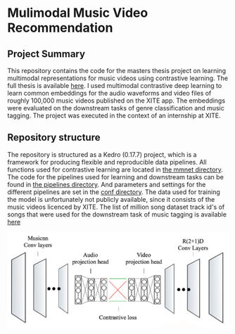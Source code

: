 # Mulimodal Music Video Recommendation

## Project Summary
This repository contains the code for the masters thesis project on learning multimodal representations for music videos using contrastive learning. The full thesis is available [here](https://github.com/KarelVeldkamp/Multimodal-Musicvideo-Representation/blob/master/data/08_reporting/Multimodal%20Music%20Video%20Representation.pdf). I used multimodal contrastive deep learning to learn common embeddings for the audio waveforms and video files of roughly 100,000 music videos published on the XITE app. The embeddings were evaluated on the downstream tasks of genre classification and music tagging. The project was executed in the context of an internship at XITE. 

## Repository structure
The repository is structured as a Kedro (0.17.7) project, which is a framework for producing flexible and reproducible data pipelines. All functions used for contrastive learning are located in [the mmnet directory](https://github.com/KarelVeldkamp/Multimodal-Musicvideo-Representation/tree/master/src/thesis_project/mmnet). The code for the pipelines used for learning and downstream tasks can be found in [the pipelines directory](https://github.com/KarelVeldkamp/Multimodal-Musicvideo-Representation/tree/master/src/thesis_project/pipelines). And parameters and settings for the different pipelines are set in the [conf directory](https://github.com/KarelVeldkamp/Multimodal-Musicvideo-Representation/tree/master/conf). The data used for training the model is unfortunately not publicly available, since it consists of the music videos licenced by XITE. The list of million song dataset track id's of songs that were used for the downstream task of music tagging is available [here](https://github.com/KarelVeldkamp/Multimodal-Musicvideo-Representation/tree/master/data/08_reporting/msdids.txt)

![Model architecture](data/08_reporting/architecture.png)
